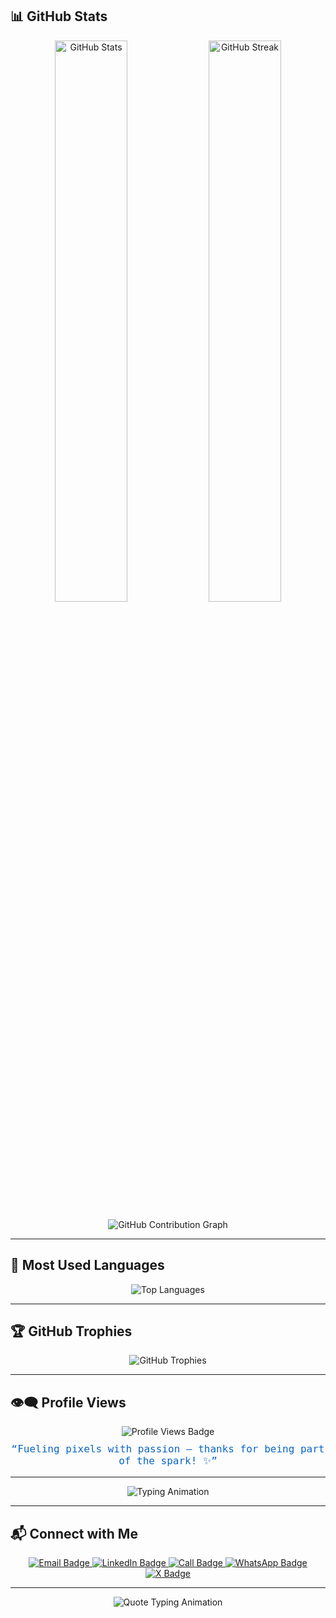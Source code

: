 
## 📊 GitHub Stats

<p align="center">
  <img src="https://github-readme-stats.vercel.app/api?username=Nakulan12&show_icons=true&hide_title=true&hide=prs&count_private=true&hide_rank=true&theme=radical" alt="GitHub Stats" width="48%" />
  <img src="https://github-readme-streak-stats.herokuapp.com/?user=Nakulan12&theme=radical" alt="GitHub Streak" width="48%" />
</p>


<p align="center">
  <img src="https://github-readme-activity-graph.vercel.app/graph?username=Nakulan12&theme=react-dark&hide_border=true&area=true" alt="GitHub Contribution Graph"/>
</p>

---


## 🧠 Most Used Languages

<p align="center">
  <img src="https://github-readme-stats.vercel.app/api/top-langs/?username=Nakulan12&layout=compact&theme=radical&langs_count=8" alt="Top Languages" />
</p>


---

## 🏆 GitHub Trophies

<p align="center">
  <img src="https://github-profile-trophy.vercel.app/?username=Nakulan12&theme=radical&no-frame=true&column=7&margin-w=10" alt="GitHub Trophies"/>
</p>

---

## 👁️‍🗨️ Profile Views

<div align="center">
  <img src="https://komarev.com/ghpvc/?username=Nakulan12&label=Visitors+Count&color=0A66C2&style=flat-square" alt="Profile Views Badge" />
  <br>
  <p style="font-size: 16px; color: #0A66C2; font-family: 'Fira Code', monospace; margin-top: 10px;">
    “Fueling pixels with passion — thanks for being part of the spark! ✨”
  </p>
</div>

---

<p align="center">
  <img src="https://readme-typing-svg.herokuapp.com?font=Fira+Code&size=22&duration=4000&pause=1000&color=FFFFFF&background=0A66C2FF&center=true&vCenter=true&width=800&lines=Welcome+to+Nakulan's+GitHub!;Thanks+for+visiting!;Hope+you+find+something+cool+💡" alt="Typing Animation" />
</p>

---

## 📬 Connect with Me

<p align="center">
  <a href="mailto:nakulanr307@gmail.com">
    <img src="https://img.shields.io/badge/Email-D14836?style=for-the-badge&logo=gmail&logoColor=white" alt="Email Badge" />
  </a>
  <a href="https://www.linkedin.com/in/nakulan-r-92ab31339">
    <img src="https://img.shields.io/badge/LinkedIn-0A66C2?style=for-the-badge&logo=linkedin&logoColor=white" alt="LinkedIn Badge" />
  </a>
  <a href="tel:+919842887813">
    <img src="https://img.shields.io/badge/Call-25D366?style=for-the-badge&logo=whatsapp&logoColor=white" alt="Call Badge" />
  </a>
  <a href="https://wa.me/919842887813">
    <img src="https://img.shields.io/badge/WhatsApp-25D366?style=for-the-badge&logo=whatsapp&logoColor=white" alt="WhatsApp Badge" />
  </a>
  <a href="https://x.com/nakulanr307?t=edjjkrsYiEhXThlNhKXpAA&s=08">
    <img src="https://img.shields.io/badge/X-000000?style=for-the-badge&logo=x&logoColor=white" alt="X Badge" />
  </a>
</p>

---

<p align="center">
  <img src="https://readme-typing-svg.herokuapp.com?font=Fira+Code&size=22&duration=5000&pause=1000&color=0A66C2&center=true&vCenter=true&width=1000&lines=The+only+way+to+do+great+work+is+to+love+what+you+do.;-+Steve+Jobs" alt="Quote Typing Animation" />
</p>
